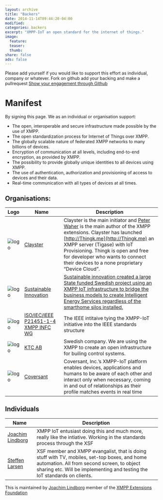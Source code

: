 ```yaml
---
layout: archive
title: "Backers"
date: 2014-11-14T09:44:20-04:00
modified:
categories: backers
excerpt: "XMPP-IoT an open standard for the internet of things."
image:
  feature:
  teaser:
  thumb:
share: false
ads: false
---
```


Please add yourself if you would like to support this effort as individual, company or whatever. Fork on github add your backing and make a pullrequest
 <a href="https://github.com/xmpp-iot/xmpp-iot.github.io/blob/master/backers/index.md" class="btn">Show your engagement through Github</a>

# Manifest
By signing this page. We as an individual or organisation support:

- The open, interoperable and secure infrastructure made possible by the use of XMPP.
- The open standardization process for Internet of Things over XMPP.
- The globally scalable nature of federated XMPP networks to many billions of devices.
- Encryption of communication at all levels, including end-to-end encryption, as provided by XMPP.
- The possibility to provide globally unique identities to all devices using XMPP.
- The use of authentication, authorization and provisioning of access to devices and their data.
- Real-time communication with all types of devices at all times.

## Organisations:

Logo| Name | Description
 -------------| ------------- | ----------- 
![logo](http://new.clayster.com/wordpress/wp-content/uploads/2014/05/clayster_vertical_gray_RGB-e1403601813494.png) | [Clayster](http://clayster.com) |Clayster is the main initiator and [Peter Waher](https://cl.linkedin.com/in/peterwaher) is the main author of the XMPP extensions. Clayster has launched [http://Thingk.me](http://Thingk.me) an XMPP server (Tigase) with IoT Provisioning. Thingk is open and free for developer who wants to connect their devices to a none proprietary “Device Cloud”. 
![logo](http://www.sust.se/wp-content/uploads/2014/12/header-logo_en.png) | [Sustainable Innovation](http://sust.se) |  [Sustainable innovation created a large State funded Swedish project using an XMPP IoT infrastructure to bridge the business models to create Intelligent Energy Services regardless of the smarthome silos installed.](http://iea.sust.se) 
![logo](http://www.sensei-iot.org/images/Sensei-IOT-XMPP.jpg) | [ISO/IEC/IEEE P21451-1-4 XMPP INFC WG](http://www.sensei-iot.org) | The IEEE intitaive tying the XMPP-IoT initiative into the IEEE standards structure
![logo](http://www.ktc.se/wp-content/themes/2012-ktc/img/logo.png) | [KTC AB](http://ktc.se/en/) | Swedish company. We are using the XMPP to create an open infrastructure for builing control systems.
![logo](http://coversant.com/img/logo.png) | [Coversant](http://coversant.com/) | Coversant, Inc.’s XMPP-IoT platform enables devices, applications and humans to be aware of each other and interact only when necessary, coming in and out of relationships as their profile matches events in real time


## Individuals

Name | Description
 ------------- | ----------- 
 [Joachim Lindborg](https://se.linkedin.com/in/joachimlindborg/) | XMPP IoT entusiast doing this and much more, really like the intiative. Working in the standards process through the XSF
 [Steffen Larsen](http://braintrust.dk) | XSF member and XMPP evangalist, that is doing stuff with TV, mobiles, set-top boxes, and home automation. All from second screen, to object sharing etc. Will be implementing and testing the IoT standards on clients.


This is maintained by [Joachim Lindborg](http://lsys.se/)  member of the  [XMPP Extensions Foundation](http://xmpp.org/about-xmpp/xsf/xsf-member-list/)

